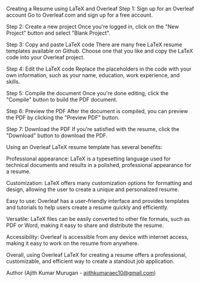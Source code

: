 Creating a Resume using LaTeX and Overleaf Step 1: Sign up for an Overleaf account Go to Overleaf.com and sign up for a free account.

Step 2: Create a new project Once you're logged in, click on the "New Project" button and select "Blank Project".

Step 3: Copy and paste LaTeX code There are many free LaTeX resume templates available on Github. Choose one that you like and copy the LaTeX code into your Overleaf project.

Step 4: Edit the LaTeX code Replace the placeholders in the code with your own information, such as your name, education, work experience, and skills.

Step 5: Compile the document Once you're done editing, click the "Compile" button to build the PDF document.

Step 6: Preview the PDF After the document is compiled, you can preview the PDF by clicking the "Preview PDF" button.

Step 7: Download the PDF If you're satisfied with the resume, click the "Download" button to download the PDF.


Using an Overleaf LaTeX resume template has several benefits:

Professional appearance: LaTeX is a typesetting language used for technical documents and results in a polished, professional appearance for a resume.

Customization: LaTeX offers many customization options for formatting and design, allowing the user to create a unique and personalized resume.

Easy to use: Overleaf has a user-friendly interface and provides templates and tutorials to help users create a resume quickly and efficiently.

Versatile: LaTeX files can be easily converted to other file formats, such as PDF or Word, making it easy to share and distribute the resume.

Accessibility: Overleaf is accessible from any device with internet access, making it easy to work on the resume from anywhere.

Overall, using Overleaf LaTeX for creating a resume offers a professional, customizable, and efficient way to create a standout job application.

Author (Ajith Kumar Murugan - ajithkumaraec10@gmail.com)
